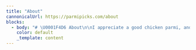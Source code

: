 ```yaml
---
title: "About"
cannonicalUrl: https://parmipicks.com/about
blocks:
  - body: "# \U0001F4D6 About\n\nI appreciate a good chicken parmi, and ParmiPicks is my way of sharing my experiences with others. There was a restaurant near where I grew up that had a memorable parmi with quality chicken, a good amount of sauce, and diced bacon instead of ham. The generous portion size and tasty sides made it stand out.\n\n## ⚖️ The Rating System\n\nI rate each parmi on a scale of 0 to 10, allowing for one decimal point (e.g., 4.5). Here's what goes into each rating:\n\n* \U0001F35B The whole package: Everything on the plate counts, from the chicken and toppings to the chips and salad.\n* \U0001F31F Focus on the parmi: Nothing off the plate matters. Even if I have a bad experience at the restaurant, it won't affect the rating. The parmi is the star of the show.\n\n\U0001F3AF I believe this rating system is fair and reasonable because it focuses solely on the quality and taste of the chicken parmi and its accompanying sides. By not allowing external factors to influence the rating, I can provide a more objective assessment of each parmi. \n\n\U0001F4E3 That being said, I appreciate any feedback or suggestions for improving the rating system.\n\n\n\U0001F37D️ Feel free to browse my reviews and discover various chicken parmis from different places. Enjoy!\n"
    color: default
    _template: content
---
```

